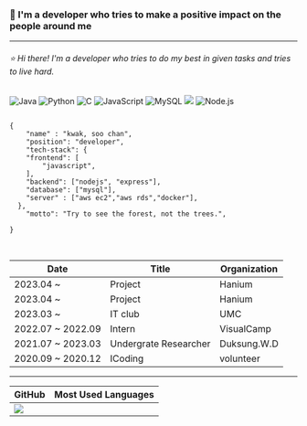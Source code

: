 
### :raised_hands: I'm a developer who tries to make a positive impact on the people around me 
----

###### :star: Hi there! I'm a developer who tries to do my best in given tasks and tries to live hard.

![Java](https://img.shields.io/badge/Java-007396.svg?&style=for-the-badge&logo=Java&logoColor=white)
![Python](https://img.shields.io/badge/Python-3776AB.svg?&style=for-the-badge&logo=Python&logoColor=white)
![C](https://img.shields.io/badge/C-A8B9CC.svg?&style=for-the-badge&logo=C&logoColor=white)
![JavaScript](https://img.shields.io/badge/JavaScript-F7DF1E.svg?&style=for-the-badge&logo=JavaScript&logoColor=white) 
![MySQL](https://img.shields.io/badge/MySQL-4479A1.svg?&style=for-the-badge&logo=MySQL&logoColor=white)
<img src="https://img.shields.io/badge/Amazon AWS-232F3E.svg?&style=for-the-badge&logo=MySQL&logoColor=white">
![Node.js](https://img.shields.io/badge/Node.js-339933.svg?&style=for-the-badge&logo=Node.js&logoColor=white)


<pre>
<code>
{ 
    "name" : "kwak, soo chan",
    "position": "developer",
    "tech-stack": {
    "frontend": [
        "javascript",
    ],
    "backend": ["nodejs", "express"],
    "database": ["mysql"],
    "server" : ["aws ec2","aws rds","docker"],
  },
    "motto": "Try to see the forest, not the trees.",

}

</code>
</pre>



|Date|Title|Organization|
|------|------------|------------|
|2023.04 ~ |Project|Hanium|
|2023.04 ~ |Project|Hanium|
|2023.03 ~ |IT club|UMC|
|2022.07 ~ 2022.09|Intern|VisualCamp|
|2021.07 ~ 2023.03|Undergrate Researcher|Duksung.W.D|
|2020.09 ~ 2020.12|ICoding|volunteer|

----


|GitHub|Most Used Languages|
|------|------------|
|<img src="https://github-readme-stats.vercel.app/api/top-langs/?username=soooochan&layout=compact">|
